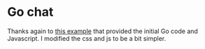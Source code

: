 # Go chat
Thanks again to [this example](https://scotch.io/bar-talk/build-a-realtime-chat-server-with-go-and-websockets) that provided the initial Go code and Javascript. I modified the css and js to be a bit simpler.